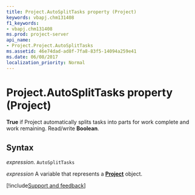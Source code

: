 ```yaml
---
title: Project.AutoSplitTasks property (Project)
keywords: vbapj.chm131408
f1_keywords:
- vbapj.chm131408
ms.prod: project-server
api_name:
- Project.Project.AutoSplitTasks
ms.assetid: 46e74dad-ad8f-7fa8-83f5-14094a259e41
ms.date: 06/08/2017
localization_priority: Normal
---
```



# Project.AutoSplitTasks property (Project)

 **True** if Project automatically splits tasks into parts for work complete and work remaining. Read/write **Boolean**.


## Syntax

_expression_. `AutoSplitTasks`

_expression_ A variable that represents a **[Project](project.project.md)** object.

[!include[Support and feedback](~/includes/feedback-boilerplate.md)]